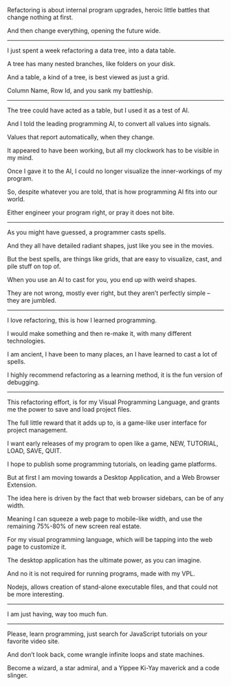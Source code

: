 Refactoring is about internal program upgrades,
heroic little battles that change nothing at first.

And then change everything,
opening the future wide.

---

I just spent a week refactoring a data tree,
into a data table.

A tree has many nested branches,
like folders on your disk.

And a table, a kind of a tree,
is best viewed as just a grid.

Column Name, Row Id,
and you sank my battleship.

---

The tree could have acted as a table,
but I used it as a test of AI.

And I told the leading programming AI,
to convert all values into signals.

Values that report automatically,
when they change.

It appeared to have been working,
but all my clockwork has to be visible in my mind.

Once I gave it to the AI,
I could no longer visualize the inner-workings of my program.

So, despite whatever you are told,
that is how programming AI fits into our world.

Either engineer your program right,
or pray it does not bite.

---

As you might have guessed,
a programmer casts spells.

And they all have detailed radiant shapes,
just like you see in the movies.

But the best spells, are things like grids,
that are easy to visualize, cast, and pile stuff on top of.

When you use an AI to cast for you,
you end up with weird shapes.

They are not wrong, mostly ever right,
but they aren’t perfectly simple – they are jumbled.

---

I love refactoring,
this is how I learned programming.

I would make something and then re-make it,
with many different technologies.

I am ancient, I have been to many places,
an I have learned to cast a lot of spells.

I highly recommend refactoring as a learning method,
it is the fun version of debugging.

---

This refactoring effort, is for my Visual Programming Language,
and grants me the power to save and load project files.

The full little reward that it adds up to,
is a game-like user interface for project management.

I want early releases of my program to open like a game,
NEW, TUTORIAL, LOAD, SAVE, QUIT.

I hope to publish some programming tutorials,
on leading game platforms.

But at first I am moving towards a Desktop Application,
and a Web Browser Extension.

The idea here is driven by the fact that web browser sidebars,
can be of any width.

Meaning I can squeeze a web page to mobile-like width,
and use the remaining 75%-80% of new screen real estate.

For my visual programming language,
which will be tapping into the web page to customize it.

The desktop application has the ultimate power,
as you can imagine.

And no it is not required for running programs,
made with my VPL.

Nodejs, allows creation of stand-alone executable files,
and that could not be more interesting.

---

I am just having,
way too much fun.

---

Please, learn programming,
just search for JavaScript tutorials on your favorite video site.

And don’t look back,
come wrangle infinite loops and state machines.

Become a wizard, a star admiral,
and a Yippee Ki-Yay maverick and a code slinger.
